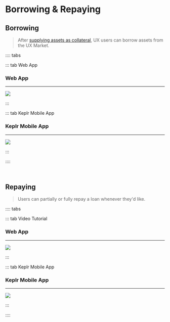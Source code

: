# Borrowing & Repaying

## Borrowing

> After [supplying assets as collateral](/users/using-the-web-app/supply-withdraw), UX users can borrow assets from the UX Market.

:::: tabs

::: tab Web App

### Web App

---

![](/bg/borrow-assets.gif)

:::

::: tab Keplr Mobile App

### Keplr Mobile App

---

![](/bg/mobile-borrow.gif)

:::

::::

<br>

## Repaying

> Users can partially or fully repay a loan whenever they'd like.

:::: tabs

::: tab Video Tutorial

### Web App

---

![](/bg/repaying-loan.gif)

:::

::: tab Keplr Mobile App

### Keplr Mobile App

---

![](/bg/mobile-repay.gif)

:::

::::
